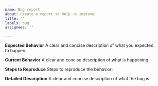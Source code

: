 ```yaml
---
name: Bug report
about: Create a report to help us improve
title: ''
labels: bug
assignees: ''

---
```


**Expected Behavior**
A clear and concise description of what you expected to happen.

**Current Behavior**
A clear and concise description of what is happening.

**Steps to Reproduce**
Steps to reproduce the behavior:

**Detailed Description**
A clear and concise description of what the bug is.
